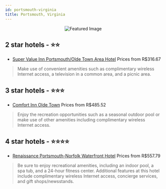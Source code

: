 ```yaml
---
id: portsmouth-virginia
title: Portsmouth, Virginia
---
```


<center><img src="https://i.travelapi.com/hotels/1000000/460000/459900/459843/3bb34ae0_z.jpg" alt="Featured Image" /></center>


##  2 star hotels - ⭐️⭐️

-    [Super Value Inn Portsmouth/Olde Town Area Hotel](https://us.hurb.com/hotels/portsmouth/super-value-inn-portsmouth-olde-town-area-hotel-JNP-JP661957?cmp=18055) Prices from R$316.67
   > Make use of convenient amenities such as complimentary wireless Internet access, a television in a common area, and a picnic area.

##  3 star hotels - ⭐️⭐️⭐️

-    [Comfort Inn Olde Town](https://us.hurb.com/hotels/portsmouth/comfort-inn-olde-town-JNP-JP040345?cmp=18055) Prices from R$485.52
   > Enjoy the recreation opportunities such as a seasonal outdoor pool or make use of other amenities including complimentary wireless Internet access.

##  4 star hotels - ⭐️⭐️⭐️⭐️

-    [Renaissance Portsmouth-Norfolk Waterfront Hotel](https://us.hurb.com/hotels/portsmouth/renaissance-portsmouth-norfolk-waterfront-hotel-JNP-JP421572?cmp=18055) Prices from R$557.79
   > Be sure to enjoy recreational amenities, including an indoor pool, a spa tub, and a 24-hour fitness center. Additional features at this hotel include complimentary wireless Internet access, concierge services, and gift shops/newsstands.
